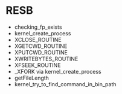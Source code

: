 # RESB
* checking_fp_exists
* kernel_create_process
* XCLOSE_ROUTINE
* XGETCWD_ROUTINE
* XPUTCWD_ROUTINE
* XWRITEBYTES_ROUTINE
* XFSEEK_ROUTINE
* _XFORK via kernel_create_process
* getFileLength
* kernel_try_to_find_command_in_bin_path
